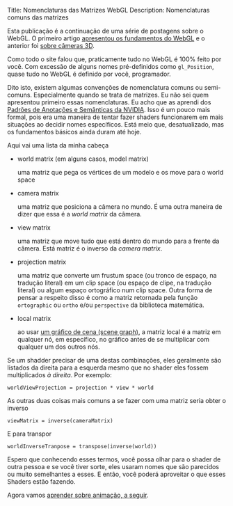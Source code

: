 Title: Nomenclaturas das Matrizes WebGL
Description: Nomenclaturas comuns das matrizes

Esta publicação é a continuação de uma série de postagens sobre o WebGL. O primeiro artigo
[apresentou os fundamentos do WebGL](webgl-fundamentals.html) e o anterior
foi [sobre câmeras 3D](webgl-3d-cameras.html).

Como todo o site falou que, praticamente tudo no WebGL é
100% feito por você. Com excessão de alguns nomes pré-definidos como `gl_Position`,
quase tudo no WebGL é definido por você, programador.

Dito isto, existem algumas convenções de nomenclatura comuns ou semi-comuns. Especialmente
quando se trata de matrizes. Eu não sei quem apresentou primeiro essas nomenclaturas. Eu
acho que as aprendi dos [Padrões de Anotações e Semânticas da NVIDIA](http://www.nvidia.com/object/using_sas.html).
Isso é um pouco mais formal, pois era uma maneira de tentar fazer shaders funcionarem
em mais situações ao decidir nomes específicos. Está meio que, desatualizado,
mas os fundamentos básicos ainda duram até hoje.

Aqui vai uma lista da minha cabeça

*   world matrix (em alguns casos, model matrix)

    uma matriz que pega os vértices de um modelo e os move para o world space

*   camera matrix

    uma matriz que posiciona a câmera no mundo. É uma outra maneira de dizer
    que essa é a *world matrix* da câmera.

*   view matrix

    uma matriz que move tudo que está dentro do mundo para a frente da câmera.
    Está matriz é o inverso da *camera matrix*.

*   projection matrix

    uma matriz que converte um frustum space (ou tronco de espaço, na tradução literal) em um clip space (ou espaço de clipe, na tradução literal) ou algum
    espaço ortográfico num clip space. Outra forma de pensar a respeito disso é como a matriz
	retornada pela função `ortographic` ou `ortho` e/ou `perspective` da biblioteca matemática.

*   local matrix

    ao usar [um gráfico de cena (scene graph)](webgl-scene-graph.html), a matriz local é a
	matriz em qualquer nó, em específico, no gráfico antes de se multiplicar com qualquer um
    dos outros nós.


Se um shadder precisar de uma destas combinações, eles geralmente são listados da direita para a esquerda
mesmo que no shader eles fossem multiplicados *à direita*. Por exemplo:

    worldViewProjection = projection * view * world

As outras duas coisas mais comuns a se fazer com uma matriz seria obter o inverso

    viewMatrix = inverse(cameraMatrix)

E para transpor

    worldInverseTranpose = transpose(inverse(world))

Espero que conhecendo esses termos, você possa olhar para o shader de outra pessoa
e se você tiver sorte, eles usaram nomes que são parecidos ou muito semelhantes
a esses. E então, você poderá aproveitar o que esses Shaders estão
fazendo.

Agora vamos [aprender sobre animação, a seguir](webgl-animation.html).

